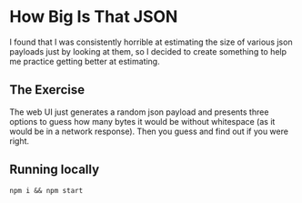 # How Big Is That JSON

I found that I was consistently horrible at estimating the size of various json payloads just by looking at them, so I decided to create something to help me practice getting better at estimating.

## The Exercise

The web UI just generates a random json payload and presents three options to guess how many bytes it would be without whitespace (as it would be in a network response). Then you guess and find out if you were right.

## Running locally

```
npm i && npm start
```
